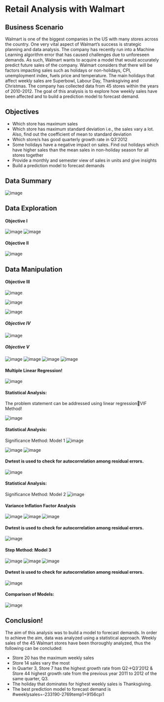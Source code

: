 # Retail Analysis with Walmart

## Business Scenario
Walmart is one of the biggest companies in the US with many stores across the country. One very vital aspect of Walmart’s success is strategic planning and data analysis. The company has recently run into a Machine Learning algorithm error that has caused challenges due to unforeseen demands. As such, Walmart wants to acquire a model that would accurately predict future sales of the company. 
Walmart considers that there will be factors impacting sales such as holidays or non-holidays, CPI, unemployment index, fuels price and temperature. The main holidays that affect weekly sales are Superbowl, Labour Day, Thanksgiving and Christmas. The company has collected data from 45 stores within the years of 2010-2012. 
The goal of this analysis is to explore how weekly sales have been affected and to build a prediction model to forecast demand.

## Objectives

- Which store has maximum sales
- Which store has maximum standard deviation i.e., the sales vary a lot. Also, find out the coefficient of mean to standard deviation
- Which store/s has good quarterly growth rate in Q3’2012
- Some holidays have a negative impact on sales. Find out holidays which have higher sales than the mean sales in non-holiday season for all stores together
- Provide a monthly and semester view of sales in units and give insights
- Build a prediction model to forecast demands

## Data Summary

![image](https://github.com/caand4/-Retail-Analysis-with-Walmart/assets/80293132/301eeccd-15fa-43ed-83c8-aaf7157f9c17)

## Data Exploration 
#### Objective I
![image](https://github.com/caand4/-Retail-Analysis-with-Walmart/assets/80293132/223bc98b-2d9c-4277-a52c-609a079b1d71)
![image](https://github.com/caand4/-Retail-Analysis-with-Walmart/assets/80293132/24899fb0-9d87-4887-8934-4800d20f95d9)
#### Objective II

![image](https://github.com/caand4/-Retail-Analysis-with-Walmart/assets/80293132/ef9b39a9-6394-4e84-b938-3cacc42aa5f1)

## Data Manipulation
#### Objective III
![image](https://github.com/caand4/-Retail-Analysis-with-Walmart/assets/80293132/1e8b325a-7138-405a-8e88-eb6b4754b6f1)

![image](https://github.com/caand4/-Retail-Analysis-with-Walmart/assets/80293132/a3b53c24-5266-4afd-a714-ec2ca609c2ed)

![image](https://github.com/caand4/-Retail-Analysis-with-Walmart/assets/80293132/72314acf-8f5a-4d8a-8be7-e2b828198ae4)

##### Objective IV
![image](https://github.com/caand4/-Retail-Analysis-with-Walmart/assets/80293132/7b16d49e-0d04-4420-86f6-f17083479ce7)
##### Objective V
![image](https://github.com/caand4/-Retail-Analysis-with-Walmart/assets/80293132/7cc84bd6-2d01-417f-8fab-0ed43bb1b514)
![image](https://github.com/caand4/-Retail-Analysis-with-Walmart/assets/80293132/1cdc2620-3848-4b55-a750-2a3df2c60b93)
![image](https://github.com/caand4/-Retail-Analysis-with-Walmart/assets/80293132/7ebe0616-3d31-4eb2-88b3-bdfd76a67123)
![image](https://github.com/caand4/-Retail-Analysis-with-Walmart/assets/80293132/60cce063-5d11-457a-af7c-2e864d4dff2e)

#### Multiple Linear Regression!

![image](https://github.com/caand4/-Retail-Analysis-with-Walmart/assets/80293132/a310de6c-eea5-44b4-a012-579d049dec3b)

#### Statistical Analysis:
The problem statement can be addressed using linear regressionVIF Method!

![image](https://github.com/caand4/-Retail-Analysis-with-Walmart/assets/80293132/593823b5-4c7d-4193-b364-cf9369e391ec)

#### Statistical Analysis:
Significance Method: Model 1
![image](https://github.com/caand4/-Retail-Analysis-with-Walmart/assets/80293132/42f1a369-41bb-4f92-a196-c3710a8cc050)

![image](https://github.com/caand4/-Retail-Analysis-with-Walmart/assets/80293132/0a7445aa-262a-4a83-85ab-0ca486014d06)
![image](https://github.com/caand4/-Retail-Analysis-with-Walmart/assets/80293132/3b232584-1b37-48e1-93ba-ea265d6b725f)

#### Dwtest is used to check for autocorrelation among residual errors. 
![image](https://github.com/caand4/-Retail-Analysis-with-Walmart/assets/80293132/8a4e5619-75c3-4b76-a767-6c3658348d5a)

#### Statistical Analysis:
Significance Method: Model 2 
![image](https://github.com/caand4/-Retail-Analysis-with-Walmart/assets/80293132/d5729aea-547c-436d-9e44-257f9746bdab)
#### Variance Inflation Factor Analysis
![image](https://github.com/caand4/-Retail-Analysis-with-Walmart/assets/80293132/f511562e-c91a-4d5c-884e-68d29bca72bd)
![image](https://github.com/caand4/-Retail-Analysis-with-Walmart/assets/80293132/31b30eb0-7861-44c1-8036-1d1b3b094dc2)
![image](https://github.com/caand4/-Retail-Analysis-with-Walmart/assets/80293132/2ded528c-5ca8-416b-81db-e746cbd0880e)
#### Dwtest is used to check for autocorrelation among residual errors. 
![image](https://github.com/caand4/-Retail-Analysis-with-Walmart/assets/80293132/e6d68f31-12e6-4d99-98f7-b34380741f40)
#### Step Method: Model 3 
![image](https://github.com/caand4/-Retail-Analysis-with-Walmart/assets/80293132/098c3f9a-c466-4515-afa6-3e873429557b)
![image](https://github.com/caand4/-Retail-Analysis-with-Walmart/assets/80293132/b1d45f9e-8847-4be7-b04a-3b710512e46e)
![image](https://github.com/caand4/-Retail-Analysis-with-Walmart/assets/80293132/f4461b2e-3e55-4849-91c9-6c1a68a0f5b7)
#### Dwtest is used to check for autocorrelation among residual errors. 
![image](https://github.com/caand4/-Retail-Analysis-with-Walmart/assets/80293132/8d6ea3e5-a032-437b-8937-88451f40a2bb)
#### Comparison of Models:
![image](https://github.com/caand4/-Retail-Analysis-with-Walmart/assets/80293132/93292ee3-cd55-4ade-bc63-dcaaf735b65f)

## Conclusion!
The aim of this analysis was to build a model to forecast demands. In order to achieve the aim, data was analyzed using a statistical approach. Weekly sales of the 45 Walmart stores have been thoroughly analyzed, thus the following can be concluded:
- Store 20 has the maximum weekly sales
- Store 14 sales vary the most
- In Quarter 3, Store 7 has the highest growth rate from Q2->Q3’2012 & Store 44 highest growth rate from the previous year 2011 to 2012 of the same quarter, Q3.
- The holiday that dominates for highest weekly sales is Thanksgiving.
- The best prediction model to forecast demand is 
#weeklysales=-233190-2769temp1+9156cpi1












































